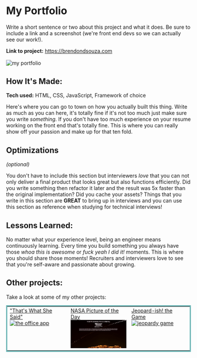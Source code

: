 # My Portfolio

Write a short sentence or two about this project and what it does. Be sure to include a link and a screenshot (we're front end devs so we can actually see our work!).

**Link to project:** https://brendondsouza.com

<img align="center" src="https://github.com/brendondsouza/brendondsouza/blob/main/assets/portfolio.gif" alt="my portfolio"/>

## How It's Made:

**Tech used:** HTML, CSS, JavaScript, Framework of choice

Here's where you can go to town on how you actually built this thing. Write as much as you can here, it's totally fine if it's not too much just make sure you write *something*. If you don't have too much experience on your resume working on the front end that's totally fine. This is where you can really show off your passion and make up for that ten fold.

## Optimizations
*(optional)*

You don't have to include this section but interviewers *love* that you can not only deliver a final product that looks great but also functions efficiently. Did you write something then refactor it later and the result was 5x faster than the original implementation? Did you cache your assets? Things that you write in this section are **GREAT** to bring up in interviews and you can use this section as reference when studying for technical interviews!

## Lessons Learned:

No matter what your experience level, being an engineer means continuously learning. Every time you build something you always have those *whoa this is awesome* or *fuck yeah I did it!* moments. This is where you should share those moments! Recruiters and interviewers love to see that you're self-aware and passionate about growing.

## Other projects:
Take a look at some of my other projects:

<table bordercolor="#66b2b2">
  
  <tr>
    <td width="33.3%" valign="top">
<a target="_blank" href="https://github.com/brendondsouza/The-Office">"That's What She Said"</a>
        <br />
      <a target="_blank" href="https://github.com/brendondsouza/The-Office">
            <img src="https://github.com/brendondsouza/brendondsouza/blob/main/assets/office.gif" width="100%"  alt="the office app"/>
        </a>
    </td>
     <td width="33.3%" valign="top">
<a target="_blank" href="https://github.com/brendondsouza/nasa-apod">NASA Picture of the Day</a>
        <br />
        <a target="_blank" href="https://github.com/brendondsouza/nasa-apod">
          <img src="https://github.com/brendondsouza/brendondsouza/blob/main/assets/nasa.gif" width="100%" alt="nasa apod"/>
        </a>
    </td>
    <td width="33.3%" valign="top">
<a target="_blank" href="https://github.com/brendondsouza/Jeopardy-Game">Jeopard-ish! the Game</a>
      <br />
        <a target="_blank" href="https://github.com/brendondsouza/Jeopardy-Game">
          <img src="https://github.com/brendondsouza/brendondsouza/blob/main/assets/jeopardy.gif" width="100%" alt="jeopardy game"/>
        </a>
    </td>
   
  </tr>
</table>


